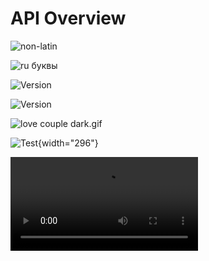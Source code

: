 # API Overview

![non-latin](Águila_calva.png)

![ru буквы](ЛогоВРС.png)

![Version](https://img.shields.io/badge/jetbrains%20plugin-v1.7-blue)

![Version](https://i0.wp.com/hechingerreport.org/wp-content/uploads/2018/04/Jennifer-Heller-Buckley-PHOTO1.jpg)

![love couple dark.gif](love%20couple%20dark.gif)

![Test](light.png){width="296"}

<video src="goLand.mp4"/>

<img src="duck.gif" alt="Duck"/>

### IntelliJ Platform 2019.3

`com.intellij.codeInsight.TailType.getLocalCodeStyleSettings(Editor, int)` method removed
: Use `com.intellij.psi.codeStyle.CommonCodeStyleSettings.getLocalCodeStyleSettings(Editor, int)` instead.


<deflist>
    <def>
        <title><code>com.intellij.codeInsight.TailType.getLocalCodeStyleSettings(Editor, int)</code> method removed
        </title>
        <p>Use <code>com.intellij.psi.codeStyle.CommonCodeStyleSettings.getLocalCodeStyleSettings(Editor,
            int)</code> instead.</p>
    </def>
</deflist>

<!-- This document provides an introduction into your API. -->

## Introduction

Provide a brief introduction to the API, explaining its purpose and scope.

## What you can do using `<API name>`

Provide some simple usage examples to help users get started quickly.

## Authentication

Explain the authentication methods and requirements for accessing the API.

## Base URL

Specify the base URL for making API requests.

If you have more than one environment (production and sandbox) explain the difference and provide links to both.

## Rate Limiting

Explain any rate limiting policies, if applicable.

## Error Handling

Describe the API's error response format and provide common error codes and their meanings.

## Versioning

Explain how the API versioning works and how to specify the desired API version in requests.

<seealso>

<!--List any additional resources, such as tutorials or guides, that can help users understand and use the API effectively.-->

</seealso>
